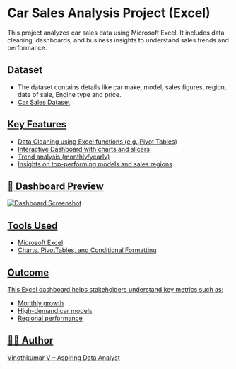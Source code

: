 #  Car Sales Analysis Project (Excel)

This project analyzes car sales data using Microsoft Excel. It includes data cleaning, dashboards, and business insights to understand sales trends and performance.

##  Dataset
- The dataset contains details like car make, model, sales figures, region, date of sale, Engine type and price.
- <a href="https://github.com/Rudhra-07/Car-Sales-Analysis---Dashboard/blob/main/Vinothkumar%20V%20car_sales_data.xlsx"> Car Sales Dataset

##  Key Features
- Data Cleaning using Excel functions (e.g.,Pivot Tables)
- Interactive Dashboard with charts and slicers
- Trend analysis (monthly/yearly)
- Insights on top-performing models and sales regions

## 📸 Dashboard Preview
![Dashboard Screenshot](Dashboard_Screenshot.png)

##  Tools Used
- Microsoft Excel
- Charts, PivotTables, and Conditional Formatting

##  Outcome
This Excel dashboard helps stakeholders understand key metrics such as:
- Monthly growth
- High-demand car models
- Regional performance

## 👨‍💻 Author
Vinothkumar V – Aspiring Data Analyst

